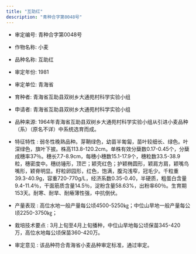 ```yaml
---
title: "互助红"
description: "青种合字第0048号"
---
```

* 审定编号:  青种合字第0048号

*  作物名称:  小麦

*  品种名称:  互助红

*  审定年份:  1981

*  审定单位:  青海省

* 育种者:  青海省互助县双树乡大通苑村科学实验小组

*  申请者:  青海省互助县双树乡大通苑村科学实验小组

*  品种来源:  1964年青海省互助县双树乡大通苑村科学实验小组从引进小麦品种（系）（原名不详）中系统选育而成。

*  特征特性 : 
 弱冬性晚熟品种。芽鞘绿色，幼苗半匍匐，苗叶较细长、绿色。叶深绿色，旗叶下披。株高113.8-120.2cm。单株有效分蘖数0.17-0.45个，分蘖成穗率37％。穗长7.7-8.9cm，每穗小穗数15.1-17.9个，穗粒数33.5-38.9粒，穗密度中。穗纺锤形，顶芒；颖壳红色；护颖椭圆形，颖肩方肩，颖嘴鸟嘴形，颖脊明显。籽粒卵园形，红色，饱满，腹沟浅窄，冠毛少。千粒重39.3-40.9g，容重720-770g/L，经济系数0.35-0.40，半硬质，粗蛋白含量9.4-11.4％，干面筋质含量14.5％，淀粉含量58.63%，出粉率60％。生育期153天。耐寒、耐旱、耐瘠薄性强，中抗倒伏。
 
*  产量表现 : 
高位水地一般产量每公顷4500-5250㎏；中位山旱地一般产量每公顷2250-3750㎏；

*  栽培技术要点 : 
 3月上旬至4月上旬播种，中位山旱地每公顷保苗345-420万，高位水地每公顷保苗360-420万。

*  审定意见 : 
该品种符合青海省小麦品种审定标准，通过审定。
